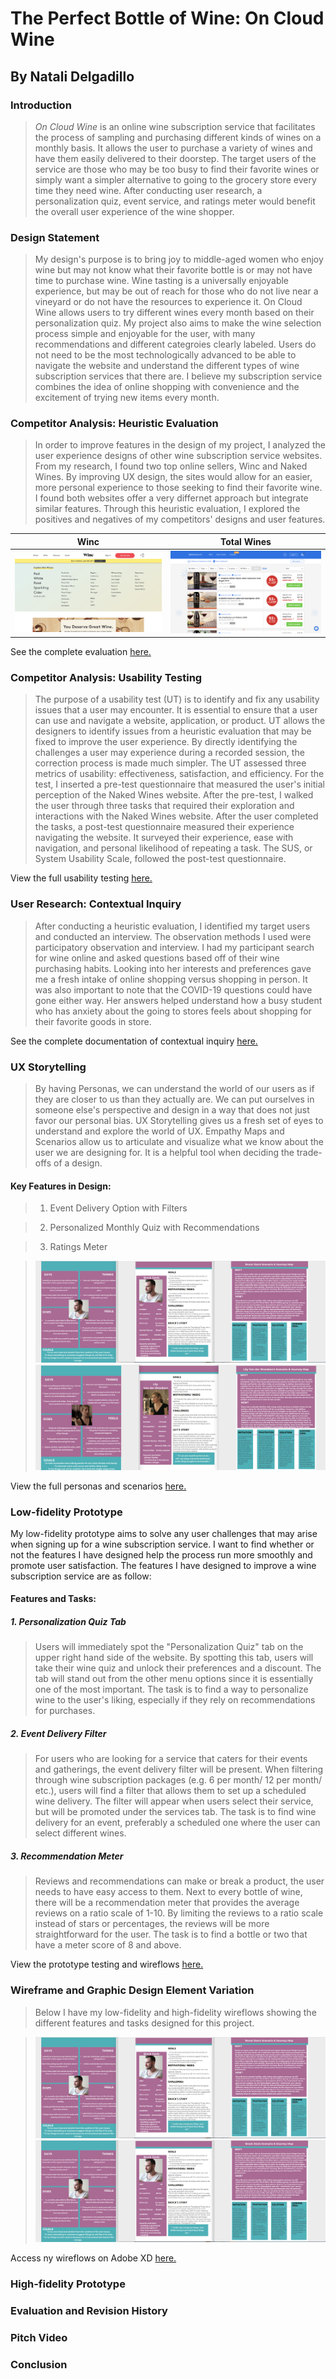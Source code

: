 # The Perfect Bottle of Wine: On Cloud Wine

## By Natali Delgadillo


### Introduction 
> *On Cloud Wine* is an online wine subscription service that facilitates the process of sampling and purchasing different kinds of wines on a monthly basis. It allows the user to purchase a variety of wines and have them easily delivered to their doorstep. The target users of the service are those who may be too busy to find their favorite wines or simply want a simpler alternative to going to the grocery store every time they need wine. After conducting user research, a personalization quiz, event service, and ratings meter would benefit the overall user experience of the wine shopper. 

### Design Statement

> My design's purpose is to bring joy to middle-aged women who enjoy wine but may not know what their favorite bottle is or may not have time to purchase wine. Wine tasting is a universally enjoyable experience, but may be out of reach for those who do not live near a vineyard or do not have the resources to experience it. On Cloud Wine allows users to try different wines every month based on their personalization quiz. My project also aims to make the wine selection process simple and enjoyable for the user, with many recommendations and different categroies clearly labeled. Users do not need to be the most technologically advanced to be able to navigate the website and understand the different types of wine subscription services that there are. I believe my subscription service combines the idea of online shopping with convenience and the excitement of trying new items every month.

### Competitor Analysis: Heuristic Evaluation

> In order to improve features in the design of my project, I analyzed the user experience designs of other wine subscription service websites. From my research, I found two top online sellers, Winc and Naked Wines. By improving UX design, the sites would allow for an easier, more personal experience to those seeking to find their favorite wine. I found both websites offer a very differnet approach but integrate similar features. Through this heuristic evaluation, I explored the positives and negatives of my competitors' designs and user features.

| Winc | Total Wines |
| ------------- | ------------- |
| ![Screenshot 1](./winc.png) | ![Screenshot 1](./nakedwines.png)  |

See the complete evaluation [here.](https://github.com/natalidelgadillo/DH150-NATALIDELGADILLO)

### Competitor Analysis: Usability Testing

> The purpose of a usability test (UT) is to identify and fix any usability issues that a user may encounter. It is essential to ensure that a user can use and navigate a website, application, or product. UT allows the designers to identify issues from a heuristic evaluation that may be fixed to improve the user experience. By directly identifying the challenges a user may experience during a recorded session, the correction process is made much simpler. The UT assessed three metrics of usability: effectiveness, satisfaction, and efficiency.  For the test, I inserted a pre-test questionnaire that measured the user's initial perception of the Naked Wines website. After the pre-test, I walked the user through three tasks that required their exploration and interactions with the Naked Wines website. After the user completed the tasks, a post-test questionnaire measured their experience navigating the website. It surveyed their experience, ease with navigation, and personal likelihood of repeating a task. The SUS, or System Usability Scale, followed the post-test questionnaire. 


View the full usability testing [here.](https://github.com/natalidelgadillo/DH150/tree/main/ASSIGNMENT2)

### User Research: Contextual Inquiry
> After conducting a heuristic evaluation, I identified my target users and conducted an interview. The observation methods I used were participatory observation and interview. I had my participant search for wine online and asked questions based off of their wine purchasing habits. Looking into her interests and preferences gave me a fresh intake of online shopping versus shopping in person. It was also important to note that the COVID-19 questions could have gone either way. Her answers helped understand how a busy student who has anxiety about the going to stores feels about shopping for their favorite goods in store. 


See the complete documentation of contextual inquiry [here.](https://github.com/natalidelgadillo/DH150-NATALIDELGADILLO/blob/main/Assignment04/README.md)



### UX Storytelling
> By having Personas, we can understand the world of our users as if they are closer to us than they actually are.
We can put ourselves in someone else's perspective and design in a way that does not just favor our personal bias. UX Storytelling gives us a fresh set of eyes to understand and explore the world of UX. Empathy Maps and Scenarios allow us to articulate and visualize what we know about the user we are designing for. It is a helpful tool when deciding the trade-offs of a design.

#### Key Features in Design:
> 1. Event Delivery Option with Filters

> 2. Personalized Monthly Quiz with Recommendations 

> 3. Ratings Meter

>![Screenshot 1](./bro.png) 
>![Screenshot 1](./li.png) 


View the full personas and scenarios [here.](https://github.com/natalidelgadillo/DH150-NATALIDELGADILLO/edit/main/Assignment%2005/README.md)


### Low-fidelity Prototype

My low-fidelity prototype aims to solve any user challenges that may arise when signing up for a wine subscription service.
I want to find whether or not the features I have designed help the process run more smoothly and promote user satisfaction. The features I have designed 
to improve a wine subscription service are as follow:


#### Features and Tasks:
> 
##### 1. Personalization Quiz Tab 
> Users will immediately spot the "Personalization Quiz" tab on the upper right hand side of the website. By spotting this tab, users will
take their wine quiz and unlock their preferences and a discount. The tab will stand out from the other menu options since it is essentially one of the
most important. The task is to find a way to personalize wine to the user's liking, especially if they rely on recommendations for purchases.


##### 2. Event Delivery Filter
> For users who are looking for a service that caters for their events and gatherings, the event delivery filter will be present. When filtering through wine subscription packages (e.g. 6 per month/ 12 per month/ etc.), users will 
find a filter that allows them to set up a scheduled wine delivery. The filter will appear when users select their service, but will be promoted under the services tab. 
The task is to find wine delivery for an event, preferably a scheduled one where the user can select different wines.

##### 3. Recommendation Meter 
> Reviews and recommendations can make or break a product, the user needs to have easy access to them. Next to every bottle of wine, there will be a recommendation meter that provides the average reviews on a ratio scale of 1-10. By limiting the reviews to a ratio scale instead of stars or percentages, the reviews will be more straightforward for the user. The task is to find a bottle or two that have a meter score of 8 and above.

View the prototype testing and wireflows [here.](https://github.com/natalidelgadillo/DH150-NATALIDELGADILLO/blob/main/Assignment%2006/README.md)


### Wireframe and Graphic Design Element Variation
> Below I have my low-fidelity and high-fidelity wireflows showing the different features and tasks designed for this project.

>![Screenshot 1](./bro.png) 
>![Screenshot 1](./bro.png) 

Access ny wireflows on Adobe XD [here.](https://github.com/natalidelgadillo/DH150-NATALIDELGADILLO/blob/main/Assignment%2006/README.md)

### High-fidelity Prototype

### Evaluation and Revision History

### Pitch Video

### Conclusion

